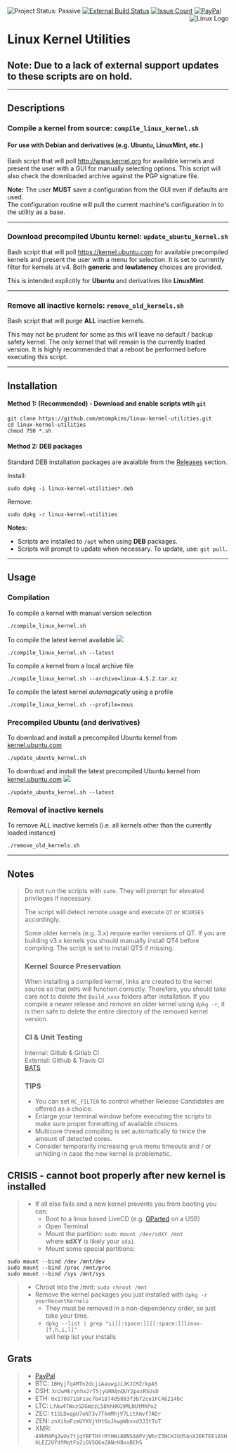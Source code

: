 ![Project Status: Passive](https://img.shields.io/badge/project-passive-lightgrey.svg)
[![External Build Status](https://travis-ci.org/mtompkins/linux-kernel-utilities.svg?branch=master)](https://travis-ci.org/mtompkins/linux-kernel-utilities) [![Issue Count](https://codeclimate.com/github/mtompkins/linux-kernel-utilities/badges/issue_count.svg)](https://codeclimate.com/github/mtompkins/linux-kernel-utilities) [![PayPal](https://img.shields.io/badge/%24-PayPal-blue.svg)](https://paypal.me/metsdev)
<img align="right" src="img/tux.png" alt="Linux Logo" title="Tux">
# Linux Kernel Utilities

## Note: Due to a lack of external support updates to these scripts are on hold.
----
## Descriptions

### Compile a kernel from source: `compile_linux_kernel.sh`
#### For use with Debian and derivatives (e.g. Ubuntu, LinuxMint, etc.)
Bash script that will poll http://www.kernel.org for available kernels and present the user with a GUI for manually selecting options. This script will also check the downloaded archive against the PGP signature file.    

**Note:** The user **MUST** save a configuration from the GUI even if defaults are used.    
The configuration routine will pull the current machine's configuration in to the utility as a base.

----
### Download precompiled Ubuntu kernel: `update_ubuntu_kernel.sh`
Bash script that will poll https://kernel.ubuntu.com for available precompiled kernels and present the user with a menu for selection.
It is set to currently filter for kernels at v4. Both **generic** and **lowlatency** choices are provided.    

This is intended explicitly for **Ubuntu** and derivatives like **LinuxMint**.

----
### Remove all inactive kernels: `remove_old_kernels.sh`
Bash script that will purge **ALL** inactive kernels.    

This may not be prudent for some as this will leave no default / backup safety kernel. The only kernel that will remain is the currently loaded version. It is highly recommended that a reboot be performed before executing this script.

----
## Installation
#### Method 1: (Recommended) - Download and enable scripts wtih `git`

    git clone https://github.com/mtompkins/linux-kernel-utilities.git
    cd linux-kernel-utilities
    chmod 750 *.sh

#### Method 2: DEB packages
Standard DEB installation packages are avaialble from the [Releases](https://github.com/mtompkins/linux-kernel-utilities/releases) section.  

Install:

    sudo dpkg -i linux-kernel-utilities*.deb

Remove: 

    sudo dpkg -r linux-kernel-utilities 

**Notes:** 
- Scripts are installed to `/opt` when using **DEB** packages.
- Scripts will prompt to update when necessary. To update, use: `git pull`.

----
## Usage
### Compilation
To compile a kernel with manual version selection

    ./compile_linux_kernel.sh

To compile the latest kernel available
<a href="https://www.youtube.com/watch?v=Us88qzNL3oI" target="_blank"><img src="img/youtube.png" /></a>

    ./compile_linux_kernel.sh --latest

To compile a kernel from a local archive file

    ./compile_linux_kernel.sh --archive=linux-4.5.2.tar.xz

To compile the latest kernel *automagically* using a profile

    ./compile_linux_kernel.sh --profile=zeus

### Precompiled Ubuntu (and derivatives)
To download and install a precompiled Ubuntu kernel from [kernel.ubuntu.com](https://kernel.ubuntu.com)

    ./update_ubuntu_kernel.sh

To download and install the latest precompiled Ubuntu kernel from [kernel.ubuntu.com](https://kernel.ubuntu.com)
<a href="https://www.youtube.com/watch?v=CokrHUykkUQ" target="_blank"><img src="img/youtube.png" /></a>

    ./update_ubuntu_kernel.sh --latest

### Removal of inactive kernels
To remove ALL inactive kernels (i.e. all kernels other than the currently loaded instance)

    ./remove_old_kernels.sh

----
## Notes
> Do not run the scripts with `sudo`. They will prompt for elevated privileges if necessary.     
>
> The script will detect remote usage and execute `QT` or `NCURSES` accordingly.
>
> Some older kernels (e.g. 3.x) require earlier versions of QT. If you are building v3.x kernels you should manually install QT4 before compiling. The script is set to install QT5 if missing.
>### Kernel Source Preservation
> When installing a compiled kernel, links are created to the kernel source so that `DKMS` will function correctly. Therefore, you should take care not to delete the `Build_xxxx` folders after installation. If you compile a newer release and remove an older kernel using `dpkg -r`, it is then safe to delete the entire directory of the removed kernel version.
>### CI & Unit Testing
> Internal: Gitlab & Gitlab CI    
> External: Github & Travis CI    
> [BATS](https://github.com/sstephenson/bats)
>### TIPS
>- You can set `RC_FILTER` to control whether Release Candidates are offered as a choice.
>- Enlarge your terminal window before executing the scripts to make sure proper formatting of available choices.    
>- Multicore thread compiling is set automatically to twice the amount of detected cores.
>- Consider temporarily increasing `grub` menu timeouts and / or unhiding in case the new kernel is problematic.

## CRISIS - cannot boot properly after new kernel is installed
>- If all else fails and a new kernel prevents you from booting you can:
>   - Boot to a linux based LiveCD (e.g. [GParted](http://gparted.org/download.php) on a USB)
>   - Open Terminal
>   - Mount the partition: `sudo mount /dev/sdXY /mnt`     
>       where **sdXY** is likely your `sda1`
>   -   Mount some special partitions:
``` 
sudo mount --bind /dev /mnt/dev
sudo mount --bind /proc /mnt/proc
sudo mount --bind /sys /mnt/sys
```
>   - Chroot into the /mnt: `sudo chroot /mnt`
>   - Remove the kernel packages you just installed with `dpkg -r yourRecentKernels`
>       - They must be removed in a non-dependency order, so just take your time.
>       - `dpkg --list | grep "ii[[:space:]][[:space:]]linux-[f,h,i,l]"`   
           will help list your installs

## Grats
> - [PayPal](https://www.paypal.me/metsdev)
> - BTC: `1BHyjfq4MTn2dcjiAauwgJiJKJCMZrkpA5`
> - DSH: `Xn2wMkrynhx2rT5jyGMAQnQUY2pozRSUsD`
> - ETH: `0x170971bF1ac7b41874d5883f3b72ce1FC46214bc`
> - LTC: `LfAw4TWxzSDGWzzL58hhHKG9MLNUtMhPu2`
> - ZEC: `t1SLDxqpU7oN73v7TkmMhjV7LitXmvf7ADr`
> - ZEN: `znXihaFzmUYXVjYHt6uJkwpWbvxd3J3tToT`
> - XMR: `49hM4Pg2wUx7tjqYBFTHYrRYHWi8BNSAAPVjW6rZ3NCHJUd5AnX2EKTEE1ASHhLEZ2UYdfMqtFo2iGV5Q6oZANrHBxxBEhS`
